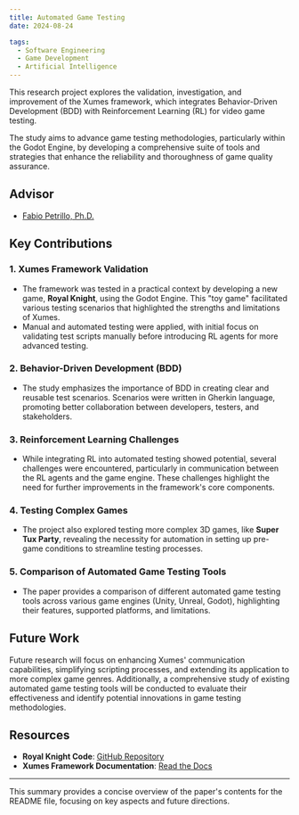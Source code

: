 ```yaml
---
title: Automated Game Testing
date: 2024-08-24

tags:
  - Software Engineering
  - Game Development
  - Artificial Intelligence
---
```


This research project explores the validation, investigation, and improvement of the Xumes framework, which integrates Behavior-Driven Development (BDD) with Reinforcement Learning (RL) for video game testing. 

The study aims to advance game testing methodologies, particularly within the Godot Engine, by developing a comprehensive suite of tools and strategies that enhance the reliability and thoroughness of game quality assurance.

## Advisor
- [Fabio Petrillo, Ph.D.](https://fabiopetrillo.com)


## Key Contributions

### 1. **Xumes Framework Validation**
   - The framework was tested in a practical context by developing a new game, **Royal Knight**, using the Godot Engine. This "toy game" facilitated various testing scenarios that highlighted the strengths and limitations of Xumes.
   - Manual and automated testing were applied, with initial focus on validating test scripts manually before introducing RL agents for more advanced testing.

### 2. **Behavior-Driven Development (BDD)**
   - The study emphasizes the importance of BDD in creating clear and reusable test scenarios. Scenarios were written in Gherkin language, promoting better collaboration between developers, testers, and stakeholders.

### 3. **Reinforcement Learning Challenges**
   - While integrating RL into automated testing showed potential, several challenges were encountered, particularly in communication between the RL agents and the game engine. These challenges highlight the need for further improvements in the framework's core components.

### 4. **Testing Complex Games**
   - The project also explored testing more complex 3D games, like **Super Tux Party**, revealing the necessity for automation in setting up pre-game conditions to streamline testing processes.

### 5. **Comparison of Automated Game Testing Tools**
   - The paper provides a comparison of different automated game testing tools across various game engines (Unity, Unreal, Godot), highlighting their features, supported platforms, and limitations.

## Future Work
Future research will focus on enhancing Xumes' communication capabilities, simplifying scripting processes, and extending its application to more complex game genres. Additionally, a comprehensive study of existing automated game testing tools will be conducted to evaluate their effectiveness and identify potential innovations in game testing methodologies.

## Resources
- **Royal Knight Code**: [GitHub Repository](https://github.com/viniciusmioto/royal_knight)
- **Xumes Framework Documentation**: [Read the Docs](https://xumes.readthedocs.io/en/latest/)

--- 

This summary provides a concise overview of the paper's contents for the README file, focusing on key aspects and future directions.